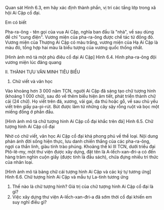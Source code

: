 Quan sát Hình 6.3, em hãy xác định thành phần, vị trí các tầng lớp trong xã hội Ai Cập cổ đại.

Em có biết

Pha-ra-ông - tên gọi của vua Ai Cập, nghĩa ban đầu là "nhà", về sau dùng để chỉ "cung điện". Vương miện của pha-ra-ông được chế tác từ đồng đỏ. Vương miện của Thượng Ai Cập có màu trắng, vương miện của Hạ Ai Cập là màu đỏ, tổng hợp hai màu là biểu tượng của vương quốc thống nhất.

[Hình ảnh mô tả một phù điêu cổ đại Ai Cập]
Hình 6.4. Hình pha-ra-ông đội vương miện lúc đăng quang

II. THÀNH TỰU VĂN MINH TIÊU BIỂU
1. Chữ viết và văn học

Vào khoảng hơn 3 000 năm TCN, người Ai Cập đã sáng tạo chữ tượng hình (khoảng 1 000 chữ), sau đó về thêm biểu hiện âm tiết, phát triển thành chữ cải (24 chữ). Họ viết trên đá, xương, vải gai, da thú hoặc gỗ, về sau chủ yếu viết trên giấy pa-pi-rút. Bút được làm từ những cây sậy rỗng ruột và bọc một miếng đồng ở phần đầu.

[Hình ảnh mô tả chữ tượng hình Ai Cập cổ đại khắc trên đá]
Hình 6.5. Chữ tượng hình Ai Cập cổ đại

Nhờ có chữ viết, văn học Ai Cập cổ đại khá phong phú về thể loại. Nội dung phản ánh đời sống hiện thực, lưu danh chiến thắng của các pha-ra-ông, ngợi ca thần linh, giàu tính trào phúng. Khoảng thế kỉ III TCN, dưới triều đại Ptô-lê-my, một thư viện được xây dựng, đặt tên là A-lếch-xan-đri-a có đến hàng trăm nghìn cuộn giấy (được tính là đầu sách), chứa đựng nhiều tri thức của nhân loại.

[Hình ảnh mô tả bảng chữ cái tượng hình Ai Cập và các ký tự tương ứng]
Hình 6.6. Chữ tượng hình Ai Cập và mẫu tự La-tinh tương ứng

1. Thế nào là chữ tượng hình? Giá trị của chữ tượng hình Ai Cập cổ đại là gì?
2. Việc xây dựng thư viện A-lếch-xan-đri-a đã sớm thời cổ đại khiến em suy nghĩ điều gì?